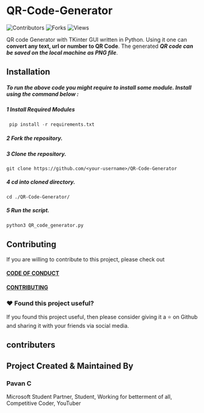 # QR-Code-Generator 
![Contributors](https://img.shields.io/github/contributors/sagnik20/QR-Code-Generator)
![Forks](https://img.shields.io/github/forks/sagnik20/QR-Code-Generator?style=social)
![Views](https://img.shields.io/youtube/views/ErzISUgrELk?style=social)

QR code Generator with TKinter GUI written in Python. Using it one can **convert any text, url or number to QR Code**. 
The generated ***QR code can be saved on the local machine as PNG file***.


## Installation

 
 
##### To run the above code you might require to install some module. Install using the command below : 
##### 1 Install Required Modules
```python
 pip install -r requirements.txt
 ```

##### 2 Fork the repository.

##### 3 Clone the repository.
```
git clone https://github.com/<your-username>/QR-Code-Generator
```
##### 4 cd into cloned directory.
```
cd ./QR-Code-Generator/
```

##### 5 Run the script.
 ```python
 python3 QR_code_generator.py
 ```


## Contributing

If you are willing to contribute to this project, please check out 

#### [CODE OF CONDUCT](CODE_OF_CONDUCT.md) 
#### [CONTRIBUTING](CONTRIBUTING.md)

### :heart: Found this project useful?

If you found this project useful, then please consider giving it a :star: on Github and sharing it with your friends via social media.

## contributers

## Project Created & Maintained By

### Pavan C

Microsoft Student Partner, Student, Working for betterment of all, Competitive Coder, YouTuber


  
